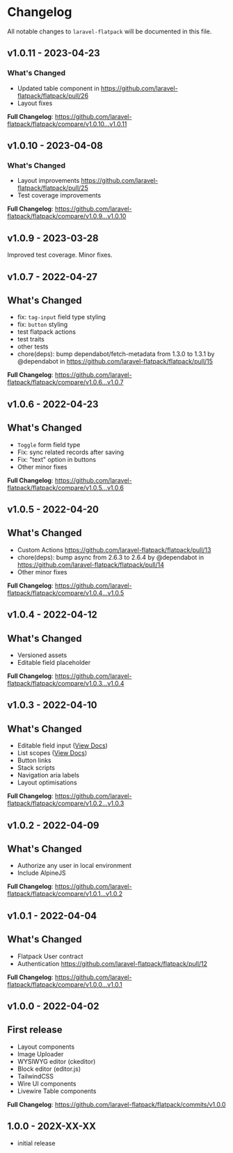 # Changelog

All notable changes to `laravel-flatpack` will be documented in this file.

## v1.0.11 - 2023-04-23

### What's Changed

- Updated table component in https://github.com/laravel-flatpack/flatpack/pull/26
- Layout fixes

**Full Changelog**: https://github.com/laravel-flatpack/flatpack/compare/v1.0.10...v1.0.11

## v1.0.10 - 2023-04-08

### What's Changed

- Layout improvements https://github.com/laravel-flatpack/flatpack/pull/25
- Test coverage improvements

**Full Changelog**: https://github.com/laravel-flatpack/flatpack/compare/v1.0.9...v1.0.10

## v1.0.9 - 2023-03-28

Improved test coverage. Minor fixes.

## v1.0.7 - 2022-04-27

## What's Changed

- fix: `tag-input` field type styling
- fix: `button` styling
- test flatpack actions
- test traits
- other tests
- chore(deps): bump dependabot/fetch-metadata from 1.3.0 to 1.3.1 by @dependabot in https://github.com/laravel-flatpack/flatpack/pull/15

**Full Changelog**: https://github.com/laravel-flatpack/flatpack/compare/v1.0.6...v1.0.7

## v1.0.6 - 2022-04-23

## What's Changed

- `Toggle` form field type
- Fix: sync related records after saving
- Fix: "text" option in buttons
- Other minor fixes

**Full Changelog**: https://github.com/laravel-flatpack/flatpack/compare/v1.0.5...v1.0.6

## v1.0.5 - 2022-04-20

## What's Changed

- Custom Actions https://github.com/laravel-flatpack/flatpack/pull/13
- chore(deps): bump async from 2.6.3 to 2.6.4 by @dependabot in https://github.com/laravel-flatpack/flatpack/pull/14
- Other minor fixes

**Full Changelog**: https://github.com/laravel-flatpack/flatpack/compare/v1.0.4...v1.0.5

## v1.0.4 - 2022-04-12

## What's Changed

- Versioned assets
- Editable field placeholder

**Full Changelog**: https://github.com/laravel-flatpack/flatpack/compare/v1.0.3...v1.0.4

## v1.0.3 - 2022-04-10

## What's Changed

- Editable field input ([View Docs](https://laravel-flatpack.com/reference/form-fields.html#editable))
- List scopes ([View Docs](https://laravel-flatpack.com/reference/table-columns.html))
- Button links
- Stack scripts
- Navigation aria labels
- Layout optimisations

**Full Changelog**: https://github.com/laravel-flatpack/flatpack/compare/v1.0.2...v1.0.3

## v1.0.2 - 2022-04-09

## What's Changed

- Authorize any user in local environment
- Include AlpineJS

**Full Changelog**: https://github.com/laravel-flatpack/flatpack/compare/v1.0.1...v1.0.2

## v1.0.1 - 2022-04-04

## What's Changed

- Flatpack User contract
- Authentication https://github.com/laravel-flatpack/flatpack/pull/12

**Full Changelog**: https://github.com/laravel-flatpack/flatpack/compare/v1.0.0...v1.0.1

## v1.0.0 - 2022-04-02

## First release

- Layout components
- Image Uploader
- WYSIWYG editor (ckeditor)
- Block editor (editor.js)
- TailwindCSS
- Wire UI components
- Livewire Table components

**Full Changelog**: https://github.com/laravel-flatpack/flatpack/commits/v1.0.0

## 1.0.0 - 202X-XX-XX

- initial release
